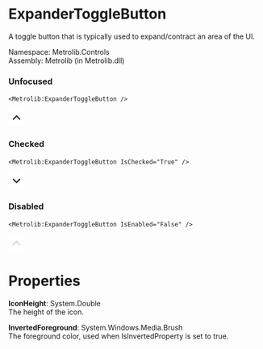 # ExpanderToggleButton  

A toggle button that is typically used to expand/contract an area of the UI.

Namespace: Metrolib.Controls  
Assembly: Metrolib (in Metrolib.dll)  

### Unfocused

```xaml
<Metrolib:ExpanderToggleButton />
```
![Image of ExpanderToggleButton, Unfocused](Unfocused.png)

### Checked

```xaml
<Metrolib:ExpanderToggleButton IsChecked="True" />
```
![Image of ExpanderToggleButton, Checked](Checked.png)

### Disabled

```xaml
<Metrolib:ExpanderToggleButton IsEnabled="False" />
```
![Image of ExpanderToggleButton, Disabled](Disabled.png)

# Properties  

**IconHeight**: System.Double  
The height of the icon.

**InvertedForeground**: System.Windows.Media.Brush  
The foreground color, used when IsInvertedProperty is set to true.

